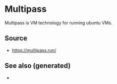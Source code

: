 # Multipass

Multipass is VM technology for running ubuntu VMs.

## Source

  - <https://multipass.run/>

## See also (generated)

  -
